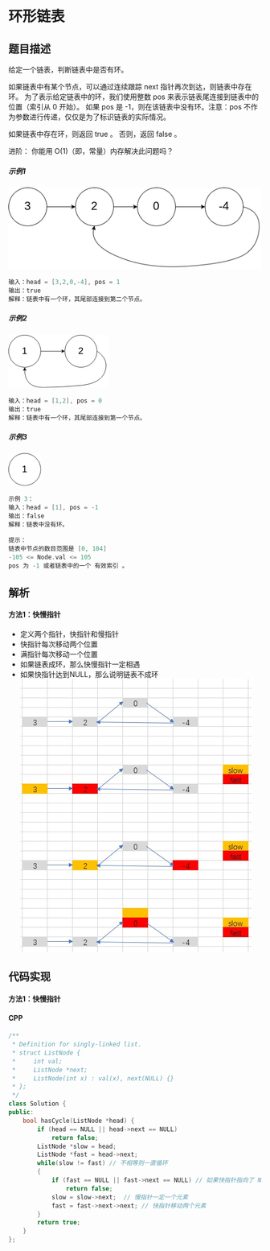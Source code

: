 # 环形链表

## 题目描述
给定一个链表，判断链表中是否有环。

如果链表中有某个节点，可以通过连续跟踪 next 指针再次到达，则链表中存在环。 为了表示给定链表中的环，我们使用整数 pos 来表示链表尾连接到链表中的位置（索引从 0 开始）。 如果 pos 是 -1，则在该链表中没有环。注意：pos 不作为参数进行传递，仅仅是为了标识链表的实际情况。

如果链表中存在环，则返回 true 。 否则，返回 false 。

进阶：
你能用 O(1)（即，常量）内存解决此问题吗？

##### 示例1
![示例1](circularlinkedlist.png)
```c
输入：head = [3,2,0,-4], pos = 1
输出：true
解释：链表中有一个环，其尾部连接到第二个节点。
```

##### 示例2
![示例2](circularlinkedlist_test2.png)
```c
输入：head = [1,2], pos = 0
输出：true
解释：链表中有一个环，其尾部连接到第一个节点。
```

##### 示例3
![示例3](circularlinkedlist_test3.png)
```c
示例 3：
输入：head = [1], pos = -1
输出：false
解释：链表中没有环。
```
```c
提示：
链表中节点的数目范围是 [0, 104]
-105 <= Node.val <= 105
pos 为 -1 或者链表中的一个 有效索引 。
```

## 解析
#### 方法1：快慢指针
- 定义两个指针，快指针和慢指针
- 快指针每次移动两个位置
- 满指针每次移动一个位置
- 如果链表成环，那么快慢指针一定相遇
- 如果快指针达到NULL，那么说明链表不成环
![图解](1.jpg)


## 代码实现
#### 方法1：快慢指针
#### CPP
```C++
/**
 * Definition for singly-linked list.
 * struct ListNode {
 *     int val;
 *     ListNode *next;
 *     ListNode(int x) : val(x), next(NULL) {}
 * };
 */
class Solution {
public:
    bool hasCycle(ListNode *head) {
        if (head == NULL || head->next == NULL)
            return false;
        ListNode *slow = head;
        ListNode *fast = head->next;
        while(slow != fast) // 不相等则一直循环
        {
            if (fast == NULL || fast->next == NULL) // 如果快指针指向了 NULL，那么一定不成环
                return false;
            slow = slow->next;  // 慢指针一定一个元素
            fast = fast->next->next; // 快指针移动两个元素
        }
        return true;
    }
};
```